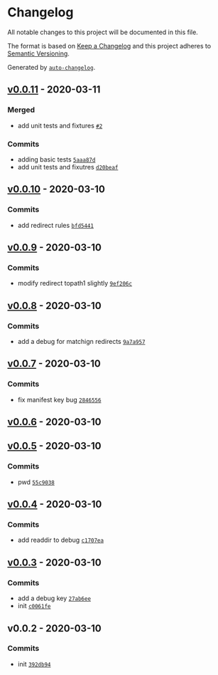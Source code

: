 # Changelog

All notable changes to this project will be documented in this file.

The format is based on [Keep a Changelog](https://keepachangelog.com/en/1.0.0/)
and this project adheres to [Semantic Versioning](https://semver.org/spec/v2.0.0.html).

Generated by [`auto-changelog`](https://github.com/CookPete/auto-changelog).

## [v0.0.11](https://github.com/sw-yx/netlify-plugin-no-more-404/compare/v0.0.10...v0.0.11) - 2020-03-11

### Merged

- add unit tests and fixtures [`#2`](https://github.com/sw-yx/netlify-plugin-no-more-404/pull/2)

### Commits

- adding basic tests [`5aaa87d`](https://github.com/sw-yx/netlify-plugin-no-more-404/commit/5aaa87d26120b7563cb845daebaa60fb8925fd5f)
- add unit tests and fixutres [`d20beaf`](https://github.com/sw-yx/netlify-plugin-no-more-404/commit/d20beaf28924f4f8892f4eff93866c4fab026b5f)

## [v0.0.10](https://github.com/sw-yx/netlify-plugin-no-more-404/compare/v0.0.9...v0.0.10) - 2020-03-10

### Commits

- add redirect rules [`bfd5441`](https://github.com/sw-yx/netlify-plugin-no-more-404/commit/bfd54413b569bb87a94fb0ef705caaa91a9394b6)

## [v0.0.9](https://github.com/sw-yx/netlify-plugin-no-more-404/compare/v0.0.8...v0.0.9) - 2020-03-10

### Commits

- modify redirect topath1 slightly [`9ef206c`](https://github.com/sw-yx/netlify-plugin-no-more-404/commit/9ef206cfdba55f27013248a5cea7d84ec01efa45)

## [v0.0.8](https://github.com/sw-yx/netlify-plugin-no-more-404/compare/v0.0.7...v0.0.8) - 2020-03-10

### Commits

- add a debug for matchign redirects [`9a7a957`](https://github.com/sw-yx/netlify-plugin-no-more-404/commit/9a7a9572345648964fb6498bcc242b2d9a130707)

## [v0.0.7](https://github.com/sw-yx/netlify-plugin-no-more-404/compare/v0.0.6...v0.0.7) - 2020-03-10

### Commits

- fix manifest key bug [`2846556`](https://github.com/sw-yx/netlify-plugin-no-more-404/commit/28465566a5c098481a5f363cd329abaa6afee41c)

## [v0.0.6](https://github.com/sw-yx/netlify-plugin-no-more-404/compare/v0.0.5...v0.0.6) - 2020-03-10

## [v0.0.5](https://github.com/sw-yx/netlify-plugin-no-more-404/compare/v0.0.4...v0.0.5) - 2020-03-10

### Commits

- pwd [`55c9038`](https://github.com/sw-yx/netlify-plugin-no-more-404/commit/55c90384dfb4611c1c914540f7eeff92356eb968)

## [v0.0.4](https://github.com/sw-yx/netlify-plugin-no-more-404/compare/v0.0.3...v0.0.4) - 2020-03-10

### Commits

- add readdir to debug [`c1707ea`](https://github.com/sw-yx/netlify-plugin-no-more-404/commit/c1707ea7a4ff11f26bdd59d577994450ebe1913f)

## [v0.0.3](https://github.com/sw-yx/netlify-plugin-no-more-404/compare/v0.0.2...v0.0.3) - 2020-03-10

### Commits

- add a debug key [`27ab6ee`](https://github.com/sw-yx/netlify-plugin-no-more-404/commit/27ab6eeaab54fd7dbdea804f9932c0f0f65f928f)
- init [`c0061fe`](https://github.com/sw-yx/netlify-plugin-no-more-404/commit/c0061fe5cf8ef6172a353319ff81592c9f41056c)

## v0.0.2 - 2020-03-10

### Commits

- init [`392db94`](https://github.com/sw-yx/netlify-plugin-no-more-404/commit/392db9456ec5f33dc9e18296b495749e979a4e58)
